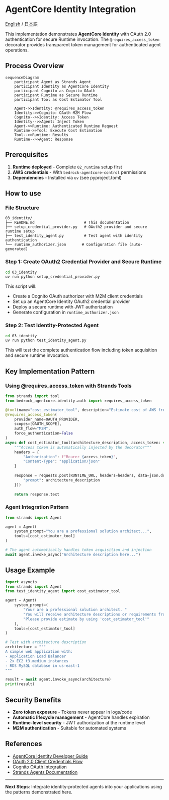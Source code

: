 # AgentCore Identity Integration

[English](README.md) / [日本語](README_ja.md)

This implementation demonstrates **AgentCore Identity** with OAuth 2.0 authentication for secure Runtime invocation. The `@requires_access_token` decorator provides transparent token management for authenticated agent operations.

## Process Overview

```mermaid
sequenceDiagram
    participant Agent as Strands Agent
    participant Identity as AgentCore Identity
    participant Cognito as Cognito OAuth
    participant Runtime as Secure Runtime
    participant Tool as Cost Estimator Tool

    Agent->>Identity: @requires_access_token
    Identity->>Cognito: OAuth M2M Flow
    Cognito-->>Identity: Access Token
    Identity-->>Agent: Inject Token
    Agent->>Runtime: Authenticated Runtime Request
    Runtime->>Tool: Execute Cost Estimation
    Tool-->>Runtime: Results
    Runtime-->>Agent: Response
```

## Prerequisites

1. **Runtime deployed** - Complete `02_runtime` setup first
2. **AWS credentials** - With `bedrock-agentcore-control` permissions
3. **Dependencies** - Installed via `uv` (see pyproject.toml)

## How to use

### File Structure

```
03_identity/
├── README.md                      # This documentation
├── setup_credential_provider.py   # OAuth2 provider and secure runtime setup
├── test_identity_agent.py         # Test agent with identity authentication
└── runtime_authorizer.json       # Configuration file (auto-generated)
```

### Step 1: Create OAuth2 Credential Provider and Secure Runtime

```bash
cd 03_identity
uv run python setup_credential_provider.py
```

This script will:
- Create a Cognito OAuth authorizer with M2M client credentials
- Set up an AgentCore Identity OAuth2 credential provider
- Deploy a secure runtime with JWT authorization
- Generate configuration in `runtime_authorizer.json`

### Step 2: Test Identity-Protected Agent

```bash
cd 03_identity
uv run python test_identity_agent.py
```

This will test the complete authentication flow including token acquisition and secure runtime invocation.

## Key Implementation Pattern

### Using @requires_access_token with Strands Tools

```python
from strands import tool
from bedrock_agentcore.identity.auth import requires_access_token

@tool(name="cost_estimator_tool", description="Estimate cost of AWS from architecture description")
@requires_access_token(
    provider_name=OAUTH_PROVIDER,
    scopes=[OAUTH_SCOPE],
    auth_flow="M2M",
    force_authentication=False
)
async def cost_estimator_tool(architecture_description, access_token: str) -> str:
    """Access token is automatically injected by the decorator"""
    headers = {
        "Authorization": f"Bearer {access_token}",
        "Content-Type": "application/json"
    }
    
    response = requests.post(RUNTIME_URL, headers=headers, data=json.dumps({
        "prompt": architecture_description
    }))
    
    return response.text
```

### Agent Integration Pattern

```python
from strands import Agent

agent = Agent(
    system_prompt="You are a professional solution architect...",
    tools=[cost_estimator_tool]
)

# The agent automatically handles token acquisition and injection
await agent.invoke_async("Architecture description here...")
```

## Usage Example

```python
import asyncio
from strands import Agent
from test_identity_agent import cost_estimator_tool

agent = Agent(
    system_prompt=(
        "Your are a professional solution architect. "
        "You will receive architecture descriptions or requirements from customers. "
        "Please provide estimate by using 'cost_estimator_tool'"
    ),
    tools=[cost_estimator_tool]
)

# Test with architecture description
architecture = """
A simple web application with:
- Application Load Balancer
- 2x EC2 t3.medium instances  
- RDS MySQL database in us-east-1
"""

result = await agent.invoke_async(architecture)
print(result)
```

## Security Benefits

- **Zero token exposure** - Tokens never appear in logs/code
- **Automatic lifecycle management** - AgentCore handles expiration
- **Runtime-level security** - JWT authorization at the runtime level
- **M2M authentication** - Suitable for automated systems

## References

- [AgentCore Identity Developer Guide](https://docs.aws.amazon.com/bedrock-agentcore/latest/devguide/identity.html)
- [OAuth 2.0 Client Credentials Flow](https://tools.ietf.org/html/rfc6749#section-4.4)
- [Cognito OAuth Integration](https://docs.aws.amazon.com/cognito/latest/developerguide/cognito-user-pools-app-integration.html)
- [Strands Agents Documentation](https://github.com/aws-samples/strands-agents)

---

**Next Steps**: Integrate identity-protected agents into your applications using the patterns demonstrated here.
